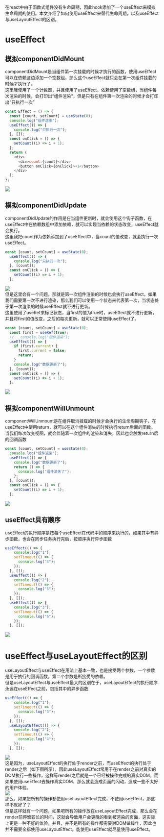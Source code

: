 在react中由于函数式组件没有生命周期，因此hook添加了一个useEffect来模拟生命周期的使用。本文介绍了如何使用useEffect来替代生命周期，以及useEffect与useLayoutEffect的区别。  
# useEffect  
## 模拟componentDidMount  
componentDidMount是当组件第一次挂载的时候才执行的函数，使用useEffect可以在依赖这边添加一个空数组，那么这个useEffect就只会在第一次组件挂载的时候才执行了。  
这里我使用了一个计数器，并且使用了useEffect，依赖使用了空数组，当组件每次渲染的时候，会打印出“组件渲染”，但是只有在组件第一次渲染的时候才会打印出“只执行一次”  
```javascript
const Effect = () => {
  const [count, setCount] = useState(0);
  console.log("组件渲染");
  useEffect(() => {
    console.log("只执行一次");
  }, []);
  const onClick = () => {
    setCount((i) => i + 1);
  };
  return (
    <div>
      <div>count:{count}</div>
      <button onClick={onClick}>+1</button>
    </div>
  );
};
```
![](../img/6-1.png)  
## 模拟componentDidUpdate
componentDidUpdate的作用是在当组件更新时，就会使用这个钩子函数，在useEffect中在依赖数组中添加依赖，就可以实现当依赖的状态改变，useEffect就会执行。    
这里我把count作为依赖添加到了useEffect中，当count的值改变，就会执行一次useEffect。  
```javascript
const [count, setCount] = useState(0);
  useEffect(() => {
    console.log("只执行一次");
  }, [count]);
  const onClick = () => {
    setCount((i) => i + 1);
  };
```
![](../img/6-2.png)  
但是这里会有一个问题，那就是第一次组件渲染的时候也会执行useEffect，如果我们需要第一次不进行渲染，那么我们可以使用一个状态来代表第一次，当状态处于第一次渲染的时候useEffect就不进行更新。  
这里使用了useRef来标记状态，当first的值为true时，useEffect就不进行更新，并且将first的值改变，之后的每次更新，就可以正常使用useEffect了。  
```javascript
const [count, setCount] = useState(0);
  const first = useRef(true);
  //   console.log("组件渲染");
  useEffect(() => {
    if (first.current) {
      first.current = false;
      return;
    }
    console.log("数据更新了");
  }, [count]);
  const onClick = () => {
    setCount((i) => i + 1);
  };
```
![](../img/6-3.png)
## 模拟componentWillUnmount
componentWillUnmount是在组件取消挂载的时候才会执行的生命周期钩子，在useEffect中使用return，就可以在这个组件消失的时候执行return后面的函数。  
当我们每次改变视图，就会伴随着一次组件的渲染和消失，因此也会触发return后的回调函数  

```javascript
const [count, setCount] = useState(0);
  console.log("组件渲染");
  useEffect(() => {
    console.log("数据更新了");
    return () => {
      console.log("组件消失了");
    };
  }, [count]);
  const onClick = () => {
    setCount((i) => i + 1);
  };
```
![](../img/6-4.png)  
## useEffect具有顺序
useEffect的执行顺序是按每个useEffect在代码中的顺序来执行的，如果其中有异步函数，也会在同步任务执行完后，按顺序执行异步函数  
```javascript
useEffect(() => {
    console.log("1");
    setTimeout(() => {
      console.log("4");
    });
  }, []);
  useEffect(() => {
    console.log("2");
    setTimeout(() => {
      console.log("5");
    });
  }, []);
  useEffect(() => {
    console.log("3");
    setTimeout(() => {
      console.log("6");
    });
  }, []);
```
![](../img/6-5.png)  
# useEffect与useLayoutEffect的区别
useLayoutEffect与useEffect在用法上基本一致，也是接受两个参数，一个参数是用于执行的回调函数，第二个参数是所接受的依赖。    
但是useLayoutEffect与useEffect最大的区别在于，useLayoutEffect的执行顺序永远在useEffect之前，包括其中的异步函数  
```javascript
useEffect(() => {
    console.log("1");
    setTimeout(() => {
      console.log("3");
    });
  }, []);
  useLayoutEffect(() => {
    console.log("2");
    setTimeout(() => {
      console.log("4");
    });
  }, []);
```
![](../img/6-6.png)  
这是因为，useLayoutEffect的执行处于render之前，而useEffect的执行处于render之后（如下图所示），因此useLayoutEffect常用于在render之前对真实的DOM执行一些操作，这样等render之后就是一个已经被操作完成的真实DOM，而如果使用useEffect去操作真实DOM，那么就会造成页面的闪动，造成一些不太好的用户体验。  
![](../img/6-7.png)  
那么，如果把所有的操作都使用useLayoutEffect完成，不使用useEffect，那这样不就好了？  
但是这样就有一个问题，如果吧所有的操作放在useLayoutEffect完成，那么会在render前停留较长的时间，这就会导致用户会更晚的看到被渲染的页面，这实际上更是一种不好的体验，并且，并不是所有的操作都需要对DOM做操作，因此也并不需要全都使用useLayoutEffect。能使用useEffect就尽量使用useEffect。
